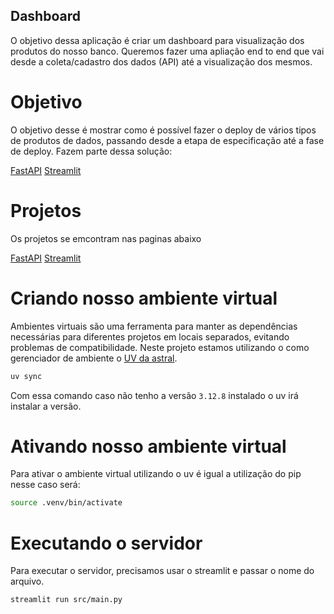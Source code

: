 ## Dashboard

O objetivo dessa aplicação é criar um dashboard para visualização dos produtos do nosso banco.
Queremos fazer uma apliação end to end que vai desde a coleta/cadastro dos dados (API) até a visualização dos mesmos.

# Objetivo

O objetivo desse é mostrar como é possível fazer o deploy de vários tipos de produtos de dados, passando desde a etapa de especificação até a fase de deploy.
Fazem parte dessa solução:

[FastAPI](https://github.com/douglasaturnino/api-workshop-fastapi)
[Streamlit](https://github.com/douglasaturnino/api-workshop-streamlit)

# Projetos

Os projetos se emcontram nas paginas abaixo

[FastAPI](https://api-workshop-yekz.onrender.com/docs)
[Streamlit](https://api-workshop-dso.streamlit.app/)

# Criando nosso ambiente virtual

Ambientes virtuais são uma ferramenta para manter as dependências necessárias para diferentes projetos em locais separados, evitando problemas de compatibilidade. Neste projeto estamos utilizando o como gerenciador de ambiente o [UV da astral](https://docs.astral.sh/uv/getting-started/features/).

```bash
uv sync
```

Com essa comando caso não tenho a versão `3.12.8` instalado o uv irá instalar a versão.

# Ativando nosso ambiente virtual

Para ativar o ambiente virtual utilizando o uv é igual a utilização do pip nesse caso será:

```bash
source .venv/bin/activate
```
# Executando o servidor

Para executar o servidor, precisamos usar o streamlit e passar o nome do arquivo.

```bash
streamlit run src/main.py
```
